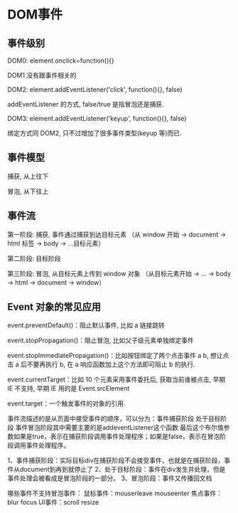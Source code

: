 # DOM事件

## 事件级别

DOM0: element.onclick=function(){}

DOM1 没有跟事件相关的

DOM2: element.addEventListener('click', function(){}, false)

addEventListener 的方式, false/true 是指冒泡还是捕获.

DOM3: element.addEventListener('keyup', function(){}, false)

绑定方式同 DOM2, 只不过增加了很多事件类型(keyup 等)而已.

## 事件模型

捕获, 从上往下

冒泡, 从下往上

## 事件流

第一阶段: 捕获, 事件通过捕获到达目标元素 （从 window 开始 -> document -> html 标签 -> body -> ...目标元素）

第二阶段: 目标阶段

第三阶段: 冒泡, 从目标元素上传到 window 对象 （从目标元素开始 -> ... -> body -> html -> document -> window）

## Event 对象的常见应用

event.preventDefault()：阻止默认事件, 比如 a 链接跳转

event.stopPropagation()：阻止冒泡, 比如父子级元素单独绑定事件

event.stopImmediatePropagation()：比如按钮绑定了两个点击事件 a b, 想让点击 a 后不要再执行 b, 在 a 响应函数加上这个方法即可阻止 b 的执行.

event.currentTarget：比如 10 个元素采用事件委托后, 获取当前谁被点击, 早期 IE 不支持, 早期 IE 用的是 Event.srcElement

event.target：一个触发事件的对象的引用.

事件流描述的是从页面中接受事件的顺序，可以分为：事件捕获阶段 处于目标阶段 事件冒泡阶段其中需要主要的是addeventListener这个函数 最后这个布尔值参数如果是true，表示在捕获阶段调用事件处理程序；如果是false，表示在冒泡阶段调用事件处理程序。

1、事件捕获阶段：实际目标div在捕获阶段不会接受事件，也就是在捕获阶段，事件从document到再到就停止了
2、处于目标阶段：事件在div发生并处理，但是事件处理会被看成是冒泡阶段的一部分。
3、冒泡阶段：事件又传播回文档

哪些事件不支持冒泡事件：
鼠标事件：mouserleave  mouseenter
焦点事件：blur focus
UI事件：scroll resize
